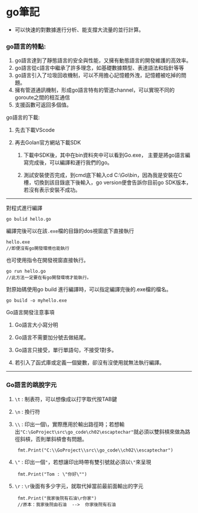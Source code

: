 # go筆記

* 可以快速的對數據進行分析、能支撐大流量的並行計算。

### go語言的特點:

1. go語言達到了靜態語言的安全與性能，又擁有動態語言的開發維護的高效率。
2. go語言從c語言中繼承了許多理念，如基礎數據類型、表達語法和指針等等
3. go語言引入了垃圾回收機制，可以不用擔心記憶體外洩，記憶體被吃掉的問題。
4. 擁有管道通訊機制，形成go語言特有的管道channel，可以實現不同的goroute之間的相互通信
5. 支援函數可返回多個值。

go語言的下載:

1. 先去下載VScode
2. 再去Golan官方網站下載SDK

    1. 下載中SDK後，其中在bin資料夾中可以看到Go.exe，
主要是將go語言編寫完成後，可以編譯和運行我們的go。

    2. 測試安裝使否完成，到cmd底下輸入cd C:\Go\bin，因為我是安裝在C槽，切換到該目錄底下後輸入，go version便會告訴你目前go SDK版本，若沒有表示安裝不成功。

---

對程式進行編譯

    go bulid hello.go

編譯完後可以在該`.exe`檔的目錄的dos視窗底下直接執行

    hello.exe
    //即便沒有go開發環境也能執行

也可使用指令在開發視窗直接執行。

    go run hello.go
    //此方法一定要在有go開發環境才能執行。

對原始碼使用go build 進行編譯時，可以指定編譯完後的.exe檔的檔名。

    go build -o myhello.exe

Go語言開發注意事項

1. Go語言大小寫分明

2. Go語言不需要加分號去做結尾。

3. Go語言只接受，單行單語句，不接受1對多。

4. 若引入了函式庫或定義一個變數，卻沒有沒使用就無法執行編譯。

---

### Go語言的跳脫字元

1. `\t` : 制表符，可以想像成以打字取代按TAB鍵

2. `\n` : 換行符

3. `\\` : 印出一個\，實際應用於輸出路徑時；若想輸出`"C:\GoProject\src\go_code\ch02\escaptechar"`就必須以雙斜槓來做為路徑斜槓，否則單斜槓會有問題。

        fmt.Print("C:\\GoProject\\src\\go_code\\ch02\\escaptechar")

4. `\"` : 印出一個`"`，若想讓印出時帶有雙引號就必須以`\"`來呈現

        fmt.Print("Tom : \"你好\"")

5. `\r` : `\r`後面有多少字元，就取代掉當前最前面輸出的字元

        fmt.Print("我家後院有石油\r你家")
        //原本：我家後院由石油  -->  你家後院有石油